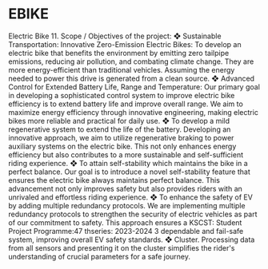 # EBIKE
Electric Bike
11. Scope / Objectives of the project:
❖ Sustainable Transportation: Innovative Zero-Emission Electric Bikes:
To develop an electric bike that benefits the environment by emitting zero tailpipe 
emissions, reducing air pollution, and combating climate change. They are more 
energy-efficient than traditional vehicles. Assuming the energy needed to power this 
drive is generated from a clean source.
❖ Advanced Control for Extended Battery Life, Range and Temperature:
Our primary goal in developing a sophisticated control system to improve electric bike 
efficiency is to extend battery life and improve overall range. We aim to maximize 
energy efficiency through innovative engineering, making electric bikes more reliable 
and practical for daily use.
❖ To develop a mild regenerative system to extend the life of the battery.
Developing an innovative approach, we aim to utilize regenerative braking to power 
auxiliary systems on the electric bike. This not only enhances energy efficiency but also 
contributes to a more sustainable and self-sufficient riding experience.
❖ To attain self-stability which maintains the bike in a perfect balance.
Our goal is to introduce a novel self-stability feature that ensures the electric bike 
always maintains perfect balance. This advancement not only improves safety but also 
provides riders with an unrivaled and effortless riding experience.
❖ To enhance the safety of EV by adding multiple redundancy protocols.
We are implementing multiple redundancy protocols to strengthen the security of 
electric vehicles as part of our commitment to safety. This approach ensures a 
KSCST: Student Project Programme:47
thseries: 2023-2024 3
dependable and fail-safe system, improving overall EV safety standards.
❖ Cluster.
Processing data from all sensors and presenting it on the cluster simplifies the rider's 
understanding of crucial parameters for a safe journey.

